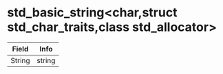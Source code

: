 # std_basic_string<char,struct std_char_traits<char>,class std_allocator<char>>

<table><thead><tr><th>Field</th><th>Info</th></tr></thead><tbody>
<tr><td>String</td><td>string</td></tr>
</tbody></table>